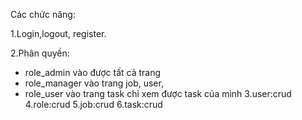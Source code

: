 Các chức năng: 

1.Login,logout, register.

2.Phân quyền:
 - role_admin vào được tất cả trang
 - role_manager vào trang job, user,
 - role_user vào trang task chỉ xem được task của mình
3.user:crud
4.role:crud
5.job:crud
6.task:crud 
